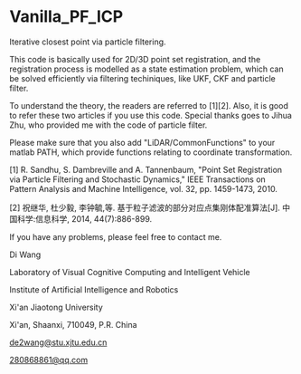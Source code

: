 # Vanilla_PF_ICP
Iterative closest point via particle filtering. 

This code is basically used for 2D/3D point set registration, and the registration process is modelled as a state estimation problem, which can be solved efficiently via filtering techiniques, like UKF, CKF and particle filter.

To understand the theory, the readers are referred to [1][2]. Also, it is good to refer these two articles if you use this code.
Special thanks goes to Jihua Zhu, who provided me with the code of particle filter. 

Please make sure that you also add "LiDAR/CommonFunctions" to your matlab PATH, which provide functions relating to coordinate transformation.

[1]	R. Sandhu, S. Dambreville and A. Tannenbaum, "Point Set Registration via Particle Filtering and Stochastic Dynamics," IEEE Transactions on Pattern Analysis and Machine Intelligence, vol. 32, pp. 1459-1473, 2010.

[2] 祝继华, 杜少毅, 李钟毓,等. 基于粒子滤波的部分对应点集刚体配准算法[J]. 中国科学:信息科学, 2014, 44(7):886-899.

If you have any problems, please feel free to contact me.


Di Wang

Laboratory of Visual Cognitive Computing and Intelligent Vehicle

Institute of Artificial Intelligence and Robotics

Xi'an Jiaotong University

Xi'an, Shaanxi, 710049, P.R. China

de2wang@stu.xjtu.edu.cn

280868861@qq.com
